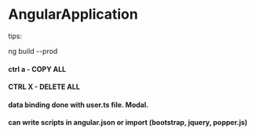 # AngularApplication

tips:

ng build --prod

#### ctrl a - COPY ALL

#### CTRL X - DELETE ALL

#### data binding done with user.ts file. Modal.

#### can write scripts in angular.json or import (bootstrap, jquery, popper.js)
